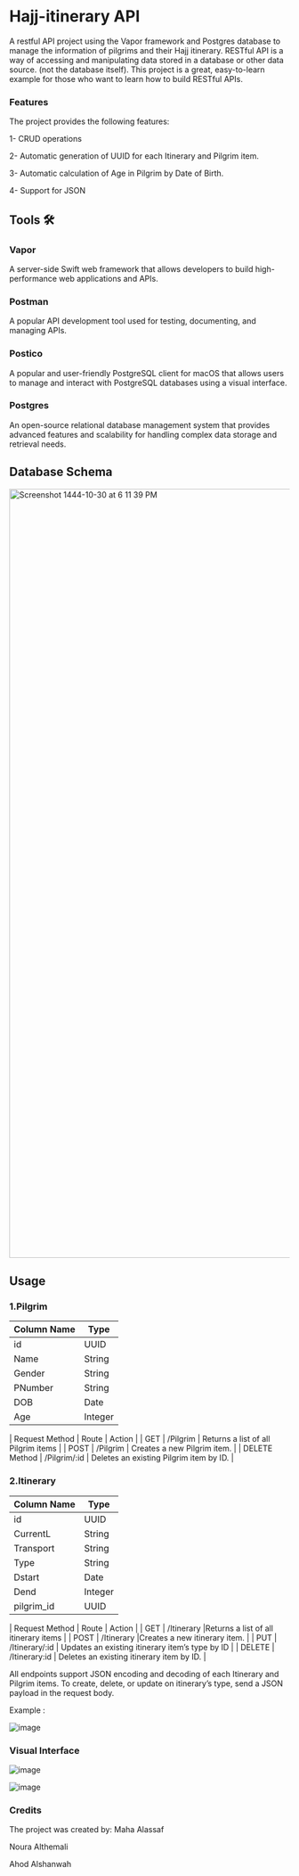 # Hajj-itinerary API
A restful API project using the Vapor framework and Postgres database to manage the information of pilgrims and their Hajj itinerary. RESTful API is a way of accessing and manipulating data stored in a database or other data source. (not the database itself). This project is a great, easy-to-learn example for those who want to learn how to build RESTful APIs.

### Features
The project provides the following features:

1- CRUD operations

2- Automatic generation of UUID for each Itinerary and Pilgrim item.

3- Automatic calculation of Age in Pilgrim by Date of Birth.

4- Support for JSON

## Tools 🛠️
### Vapor
A server-side Swift web framework that allows developers to build high-performance web applications and APIs.

### Postman
A popular API development tool used for testing, documenting, and managing APIs.

### Postico
A popular and user-friendly PostgreSQL client for macOS that allows users to manage and interact with PostgreSQL databases using a visual interface.

### Postgres
An open-source relational database management system that provides advanced features and scalability for handling complex data storage and retrieval needs.

## Database Schema

<img width="1380" alt="Screenshot 1444-10-30 at 6 11 39 PM" src="https://github.com/MahaaAlassaf/Hajj-itinerary/assets/85122442/92405c45-a583-4e35-8f5d-d785ea7cd609">

## Usage
### 1.Pilgrim

| Column Name	 | Type|
| -------------| ------------- |
| id | 	UUID |
| Name | 	String |
| Gender | 	String |
| PNumber | 	String |
| DOB | 	Date |
| Age | 	Integer |

| Request Method | Route | Action |
| GET | /Pilgrim | Returns a list of all Pilgrim items |
|  POST | /Pilgrim | Creates a new Pilgrim item. |
| DELETE Method | /Pilgrim/:id | Deletes an existing Pilgrim item by ID. |

### 2.Itinerary
| Column Name	 | Type|
| -------------| ------------- |
| id | 	UUID |
| CurrentL | 	String |
| Transport | 	String |
| Type | 	String |
| Dstart | 	Date |
| Dend | 	Integer |
| pilgrim_id | 	UUID |

| Request Method | Route | Action |
| GET | /Itinerary	 |Returns a list of all itinerary items |
|  POST | /Itinerary |Creates a new itinerary item. |
| PUT | /Itinerary/:id	 | Updates an existing itinerary item’s type by ID |
| DELETE | /Itinerary:id | Deletes an existing itinerary item by ID. |

All endpoints support JSON encoding and decoding of each Itinerary and Pilgrim items. To create, delete, or update on itinerary’s type, send a JSON payload in the request body.

Example :

![image](https://github.com/MahaaAlassaf/Hajj-itinerary/assets/85122442/8ede8cca-0147-4442-8871-2c74535b9236)

### Visual Interface
![image](https://github.com/MahaaAlassaf/Hajj-itinerary/assets/85122442/cd34cf65-65e9-4793-8376-6700861bbed5)

![image](https://github.com/MahaaAlassaf/Hajj-itinerary/assets/85122442/c951d46c-5a86-4409-bc77-484ba5dc2b1a)

### Credits
The project was created by:
Maha Alassaf

Noura Althemali

Ahod Alshanwah


 		
		
		
		


	
	
	
	
	
